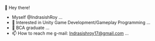 👋 Hey there!
- Myself @IndrasishRoy ...
- 👀 Interested in Unity Game Development/Gameplay Programming ...
- 🌱 BCA graduate ...
- 📫 How to reach me g-mail: Indrasishroy17@gmail.com ...

<!---
IndrasishRoy/IndrasishRoy is a ✨ special ✨ repository because its `README.md` (this file) appears on your GitHub profile.
You can click the Preview link to take a look at your changes.
--->
